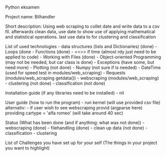 Python eksamen

Project name: Bilhandler

Short description: 
	Using web scraping to collet date and write data to a csv fil.
	afterwards clean data, 
	use date to show use of applying mathematical and statistical operations.
	last use data to for clustering and classification

List of used technologies
	- data structures (lists and Dictionaries) (done)
	- Loops (done
	- Functions (done)
	- <<<argparse>>> if time (almost rdy just need to be applied to code)
	- Working with Files (done)
	- Object-oriented Programming (may not be needed, but car class is done)
	- Exceptions (have some, but need more)
	- Plotting (not done)
	- Numpy (not sure if is needed)
	- DateTime (used for speed test in modules/web_scraping)
	- Requests (modules/web_scraping getdata())
	- webscraping (modules/web_scraping)
	- clustering (not done)
	- classification (not done)

Installation guide (if any libraries need to be installed)
	- nil 

User guide (how to run the program)
	- run kernel (will use provided csv file)
	alternativ:
	- if user wish to see webscraping provid (argparse here) providing cartype = 'alfa romeo' 
		(will take around 40 sec) 

Status (What has been done (and if anything: what was not done))
	- webscraping (done)
	- filehandling (done)
	- clean up data (not done)
	- classification
	- clustering

List of Challenges you have set up for your self (The things in your project you want to highlight)
